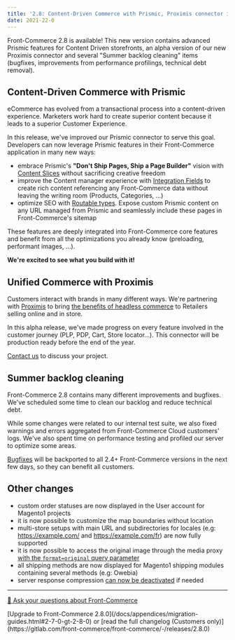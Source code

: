 ```yaml
---
title: '2.8: Content-Driven Commerce with Prismic, Proximis connector in alpha and Summer backlog cleaning'
date: 2021-22-0
---
```


Front-Commerce 2.8 is available! This new version contains advanced Prismic features for Content Driven storefronts, an alpha version of our new Proximis connector and several "Summer backlog cleaning" items (bugfixes, improvements from performance profilings, technical debt removal).

<!-- more -->

## Content-Driven Commerce with Prismic

eCommerce has evolved from a transactional process into a content-driven experience. Marketers work hard to create superior content because it leads to a superior Customer Experience.

In this release, we've improved our Prismic connector to serve this goal. Developers can now leverage Prismic features in their Front-Commerce application in many new ways:
- embrace Prismic's **"Don't Ship Pages, Ship a Page Builder"** vision with [Content Slices](/docs/prismic/content-slices.html) without sacrificing creative freedom
- improve the Content manager experience with [Integration Fields](/docs/prismic/integration-fields.html) to create rich content referencing any Front-Commerce data without leaving the writing room (Products, Categories, …)
- optimize SEO with [Routable types](/docs/prismic/routable-types.html). Expose custom Prismic content on any URL managed from Prismic and seamlessly include these pages in Front-Commerce's sitemap

These features are deeply integrated into Front-Commerce core features and benefit from all the optimizations you already know (preloading, performant images, …).

**We're excited to see what you build with it!**

## Unified Commerce with Proximis

Customers interact with brands in many different ways. We're partnering with [Proximis](https://www.proximis.com/en) to bring [the benefits of headless commerce](https://www.front-commerce.com/en/front-commerce-a-modern-ecommerce-architecture/) to Retailers selling online and in store.

In this alpha release, we've made progress on every feature involved in the customer journey (PLP, PDP, Cart, Store locator…). This connector will be production ready before the end of the year.

[Contact us](https://www.front-commerce.com/en/contact-us/) to discuss your project.

## Summer backlog cleaning

Front-Commerce 2.8 contains many different improvements and bugfixes. We've scheduled some time to clean our backlog and reduce technical debt.

While some changes were related to our internal test suite, we also fixed warnings and errors aggregated from Front-Commerce Cloud customers' logs. We've also spent time on performance testing and profiled our server to optimize some areas.

[Bugfixes](https://gitlab.com/front-commerce/front-commerce/-/releases/2.8.0#bug-fixes) will be backported to all 2.4+ Front-Commerce versions in the next few days, so they can benefit all customers.

## Other changes

- custom order statuses are now displayed in the User account for Magento1 projects
- it is now possible to customize the map boundaries without location
- multi-store setups with main URL and subdirectories for locales (e.g: https://example.com/ and https://example.com/fr) are now fully supported
- it is now possible to access the original image through the media proxy [with the `format=original` query parameter](/docs/advanced/production-ready/media-middleware.html#How-to-query-an-image)
- all shipping methods are now displayed for Magento1 shipping modules containing several methods (e.g: Owebia)
- server response compression [can now be deactivated](/docs/advanced/performance/deactivating-unnecessary-features.html#Deactivate-response-compression) if needed

<hr />
<div class="center">
  <p>
    <a class="link primary button" href="https://www.front-commerce.com/en/contact-us/">💌 Ask your questions about Front-Commerce</a>
  </p>
  <p>
    [Upgrade to Front-Commerce 2.8.0](/docs/appendices/migration-guides.html#2-7-0-gt-2-8-0) or [read the full changelog (Customers only)](https://gitlab.com/front-commerce/front-commerce/-/releases/2.8.0)
  </p>
</div>
